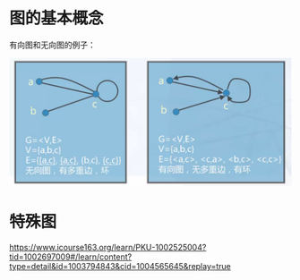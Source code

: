 # 图的基本概念

有向图和无向图的例子：

![image-20220419153558231](%E5%9B%BE.assets/image-20220419153558231.png)



# 特殊图

https://www.icourse163.org/learn/PKU-1002525004?tid=1002697009#/learn/content?type=detail&id=1003794843&cid=1004565645&replay=true